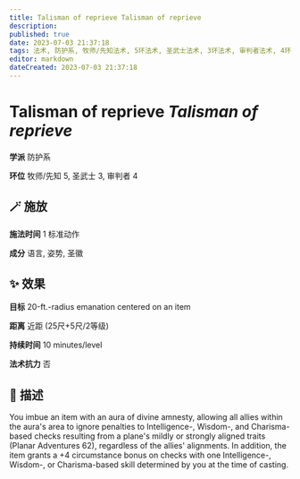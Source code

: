 ```yaml
---
title: Talisman of reprieve Talisman of reprieve
description: 
published: true
date: 2023-07-03 21:37:18
tags: 法术, 防护系, 牧师/先知法术, 5环法术, 圣武士法术, 3环法术, 审判者法术, 4环法术
editor: markdown
dateCreated: 2023-07-03 21:37:18
---
```


# **Talisman of reprieve** *Talisman of reprieve*

**学派** 防护系 

**环位** 牧师/先知 5, 圣武士 3, 审判者 4

## 🪄 施放

**施法时间** 1 标准动作

**成分** 语言, 姿势, 圣徽

## ✨ 效果 

**目标** 20-ft.-radius emanation centered on an item 

**距离** 近距 (25尺+5尺/2等级)  

**持续时间** 10 minutes/level 

**法术抗力** 否

## 📖 描述

You imbue an item with an aura of divine amnesty, allowing all allies within the aura's area to ignore penalties to Intelligence-, Wisdom-, and Charisma-based checks resulting from a plane's mildly or strongly aligned traits (Planar Adventures 62), regardless of the allies' alignments. In addition, the item grants a +4 circumstance bonus on checks with one Intelligence-, Wisdom-, or Charisma-based skill determined by you at the time of casting.
    